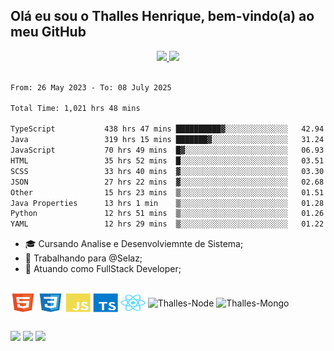 ## Olá eu sou o Thalles Henrique, bem-vindo(a) ao meu GitHub

<div align="center">
  <a href="https://github.com/Thalles-HsA">
  <img height="180em" src="https://github-readme-stats.vercel.app/api?username=Thalles-HsA&show_icons=true&theme=radical&include_all_commits=true&count_private=true"/>
  <img height="180em" src="https://github-readme-stats.vercel.app/api/top-langs/?username=Thalles-HsA&exclude_repo=github-readme-stats,Pong,Freeway-JS&langs_count=5&theme=radical"/>
</div><br>
  
  <!--START_SECTION:waka-->

```txt
From: 26 May 2023 - To: 08 July 2025

Total Time: 1,021 hrs 48 mins

TypeScript           438 hrs 47 mins ██████████▓░░░░░░░░░░░░░░   42.94 %
Java                 319 hrs 15 mins ███████▓░░░░░░░░░░░░░░░░░   31.24 %
JavaScript           70 hrs 49 mins  █▓░░░░░░░░░░░░░░░░░░░░░░░   06.93 %
HTML                 35 hrs 52 mins  █░░░░░░░░░░░░░░░░░░░░░░░░   03.51 %
SCSS                 33 hrs 40 mins  ▓░░░░░░░░░░░░░░░░░░░░░░░░   03.30 %
JSON                 27 hrs 22 mins  ▓░░░░░░░░░░░░░░░░░░░░░░░░   02.68 %
Other                15 hrs 23 mins  ▒░░░░░░░░░░░░░░░░░░░░░░░░   01.51 %
Java Properties      13 hrs 1 min    ▒░░░░░░░░░░░░░░░░░░░░░░░░   01.28 %
Python               12 hrs 51 mins  ▒░░░░░░░░░░░░░░░░░░░░░░░░   01.26 %
YAML                 12 hrs 29 mins  ▒░░░░░░░░░░░░░░░░░░░░░░░░   01.22 %
```

<!--END_SECTION:waka-->

  - 🎓 Cursando Analise e Desenvolviemnte de Sistema;
  - 🌱 Trabalhando para @Selaz;
  - 🎯 Atuando como FullStack Developer;
 
<div style="display: inline_block"><br>
  <img align="center" alt="Thalles-HTML" height="30" width="40" src="https://raw.githubusercontent.com/devicons/devicon/master/icons/html5/html5-original.svg">
  <img align="center" alt="Thalles-CSS" height="30" width="40" src="https://raw.githubusercontent.com/devicons/devicon/master/icons/css3/css3-original.svg">
  <img align="center" alt="Thalles-Js" height="30" width="40" src="https://raw.githubusercontent.com/devicons/devicon/master/icons/javascript/javascript-plain.svg">
  <img align="center" alt="Thalles-Ts" height="30" width="40" src="https://raw.githubusercontent.com/devicons/devicon/master/icons/typescript/typescript-plain.svg">
  <img align="center" alt="Thalles-React" height="30" width="40" src="https://raw.githubusercontent.com/devicons/devicon/master/icons/react/react-original.svg">
  <img align="center" alt="Thalles-Node" height="30" width="40" src="https://cdn.jsdelivr.net/gh/devicons/devicon/icons/nodejs/nodejs-original.svg" />
  <img align="center" alt="Thalles-Mongo" height="30" width="40" src="https://cdn.jsdelivr.net/gh/devicons/devicon/icons/mongodb/mongodb-original.svg" />
  
</div>

 ##
  
<div>
  <a href="https://www.linkedin.com/in/thalles-hsa" target="_blank"><img src="https://img.shields.io/badge/-LinkedIn-%230077B5?style=for-the-badge&logo=linkedin&logoColor=white" target="_blank"></a> 
  <a href="https://instagram.com/thalleshsa" target="_blank"><img src="https://img.shields.io/badge/-Instagram-%23E4405F?style=for-the-badge&logo=instagram&logoColor=white" target="_blank"></a>
  <a href = "mailto:thsa.henrique@gmail.com"><img src="https://img.shields.io/badge/-Gmail-%23333?style=for-the-badge&logo=gmail&logoColor=white" target="_blank"></a>
   
</div>
